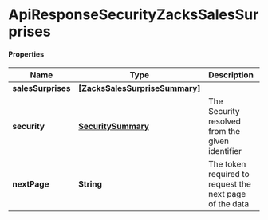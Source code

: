 # ApiResponseSecurityZacksSalesSurprises

#### Properties
Name | Type | Description | Notes
------------ | ------------- | ------------- | -------------
**salesSurprises** | [**[ZacksSalesSurpriseSummary]**](ZacksSalesSurpriseSummary.md) |  | [optional] 
**security** | [**SecuritySummary**](SecuritySummary.md) | The Security resolved from the given identifier | [optional] 
**nextPage** | **String** | The token required to request the next page of the data | [optional] 



